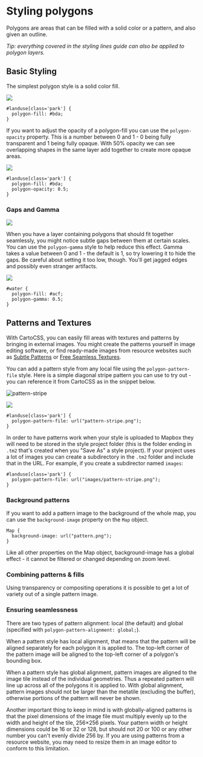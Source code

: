 Styling polygons
================

Polygons are areas that can be filled with a solid color or a pattern, and also given an outline.

_Tip: everything covered in the styling lines guide can also be applied to polygon layers._

## Basic Styling

The simplest polygon style is a solid color fill.

![](https://cloud.githubusercontent.com/assets/126952/3908623/6d6b3c32-2305-11e4-9cff-9404f8f07bd1.png)

    #landuse[class='park'] {
      polygon-fill: #bda;
    }

If you want to  adjust the opacity of a polygon-fill you can use the `polygon-opacity` property. This is a number between 0 and 1 - 0 being fully transparent and 1 being fully opaque. With 50% opacity we can see overlapping shapes in the same layer add together to create more opaque areas.

![](https://cloud.githubusercontent.com/assets/126952/3908624/6d70d9d0-2305-11e4-92f2-abb819844509.png)

    #landuse[class='park'] {
      polygon-fill: #bda;
      polygon-opacity: 0.5;
    }

### Gaps and Gamma

![](https://cloud.githubusercontent.com/assets/126952/3908625/6d784346-2305-11e4-8755-d45d61d35583.png)

When you have a layer containing polygons that should fit together seamlessly, you might notice subtle gaps between them at certain scales. You can use the `polygon-gamma` style to help reduce this effect. Gamma takes a value between 0 and 1 - the default is 1, so try lowering it to hide the gaps. Be careful about setting it too low, though. You'll get jagged edges and possibly even stranger artifacts.

![](https://cloud.githubusercontent.com/assets/126952/3908627/6d80f612-2305-11e4-80f4-6803335295c3.png)

    #water {
      polygon-fill: #acf;
      polygon-gamma: 0.5;
    }

## Patterns and Textures

With CartoCSS, you can easily fill areas with textures and patterns by bringing in external images. You might create the patterns yourself in image editing software, or find ready-made images from resource websites such as [Subtle Patterns](http://subtlepatterns.com/thumbnail-view/) or [Free Seamless Textures](http://freeseamlesstextures.com/).

You can add a pattern style from any local file using the `polygon-pattern-file` style. Here is a simple diagonal stripe pattern you can use to try out - you can reference it from CartoCSS as in the snippet below.

![pattern-stripe](https://cloud.githubusercontent.com/assets/83384/3893834/32389e24-223e-11e4-8ec6-163fd55d6622.png)

![](https://cloud.githubusercontent.com/assets/126952/3908626/6d7970cc-2305-11e4-88b9-0219470cd157.png)

    #landuse[class='park'] {
      polygon-pattern-file: url("pattern-stripe.png");
    }


In order to have patterns work when your style is uploaded to Mapbox they will need to be stored in the style project folder (this is the folder ending in `.tm2` that's created when you "Save As" a style project). If your project uses a lot of images you can create a subdirectory in the `.tm2` folder and include that in the URL. For example, if you create a subdirector named `images`:

    #landuse[class='park'] {
      polygon-pattern-file: url("images/pattern-stripe.png");
    }

### Background patterns

If you want to add a pattern image to the background of the whole map, you can use the `background-image` property on the `Map` object.

    Map {
      background-image: url("pattern.png");
    }

Like all other properties on the Map object, background-image has a global effect - it cannot be filtered or changed depending on zoom level.

### Combining patterns & fills

Using transparency or compositing operations it is possible to get a lot of variety out of a single pattern image.

### Ensuring seamlessness

There are two types of pattern alignment: local (the default) and global (specified with `polygon-pattern-alignment: global;`).

When a pattern style has local alignment, that means that the pattern will be aligned separately for each polygon it is applied to. The top-left corner of the pattern image will be aligned to the top-left corner of a polygon's bounding box.

When a pattern style has global alignment, pattern images are aligned to the image tile instead of the individual geometries. Thus a repeated pattern will line up across all of the polygons it is applied to. With global alignment, pattern images should not be larger than the metatile (excluding the buffer), otherwise portions of the pattern will never be shown.

Another important thing to keep in mind is with globally-aligned patterns is that the pixel dimensions of the image file must multiply evenly up to the width and height of the tile, 256×256 pixels. Your pattern width or height dimensions could be 16 or 32 or 128, but should not 20 or 100 or any other number you can't evenly divide 256 by. If you are using patterns from a resource website, you may need to resize them in an image editor to conform to this limitation.
